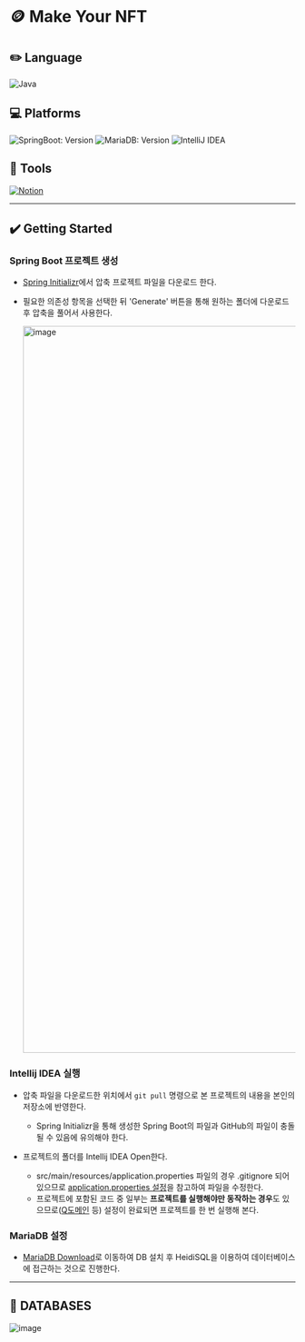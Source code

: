 # 🪙 Make Your NFT

## ✏️ Language
![Java](https://img.shields.io/badge/Java-007396.svg?logo=Java&logoColor=white)
<!-- ![HTML5](https://img.shields.io/badge/HTML5-E34F26.svg?logo=HTML5&logoColor=white)
![CSS3](https://img.shields.io/badge/CSS3-1572B6.svg?logo=CSS3&logoColor=white)
![JavaScript](https://img.shields.io/badge/JavaScript-F7DF1E.svg?logo=JavaScript&logoColor=white) -->

## 💻 Platforms
![SpringBoot: Version](https://img.shields.io/badge/SpringBoot-6DB33F.svg?logo=SpringBoot&logoColor=white)
![MariaDB: Version](https://img.shields.io/badge/MariaDB-003545.svg?logo=MariaDB&logoColor=white)
![IntelliJ IDEA](https://img.shields.io/badge/IntelliJIDEA-000000.svg?logo=intellij-idea&logoColor=white)

## 🔧 Tools
[![Notion](https://img.shields.io/badge/Notion-000000.svg?style=flat-square&logo=notion&logoColor=white)](https://www.notion.so/Backend-3e5c6c7e856e4014a6eedf50bce790a1)

***

## ✔️ Getting Started

### Spring Boot 프로젝트 생성
- [Spring Initializr](https://start.spring.io/)에서 압축 프로젝트 파일을 다운로드 한다.
- 필요한 의존성 항목을 선택한 뒤 'Generate' 버튼을 통해 원하는 폴더에 다운로드 후 압축을 풀어서 사용한다.

  <img width="1280" alt="image" src="https://user-images.githubusercontent.com/66625672/161768847-c383dccd-055d-447e-9e3f-06d4243a2497.png">

### Intellij IDEA 실행
- 압축 파일을 다운로드한 위치에서 `git pull` 명령으로 본 프로젝트의 내용을 본인의 저장소에 반영한다.
  - Spring Initializr을 통해 생성한 Spring Boot의 파일과 GitHub의 파일이 충돌될 수 있음에 유의해야 한다.

- 프로젝트의 폴더를 Intellij IDEA Open한다.
  - src/main/resources/application.properties 파일의 경우 .gitignore 되어 있으므로 [application.properties 설정](https://github.com/yeseong31/Study_SpringBoot_Project/wiki/application.properties-%ED%8C%8C%EC%9D%BC)을 참고하여 파일을 수정한다.
  - 프로젝트에 포함된 코드 중 일부는 **프로젝트를 실행해야만 동작하는 경우**도 있으므로([Q도메인](https://github.com/yeseong31/Study_SpringBoot_Project/wiki/%EB%8F%99%EC%A0%81-%EC%BF%BC%EB%A6%AC-%EC%B2%98%EB%A6%AC%EB%A5%BC-%EC%9C%84%ED%95%9C-Querydsl) 등) 설정이 완료되면 프로젝트를 한 번 실행해 본다.

### MariaDB 설정
- [MariaDB Download](https://mariadb.org/download/?t=mariadb&p=mariadb&r=10.6.7&os=windows&cpu=x86_64&pkg=msi&m=yongbok)로 이동하여 DB 설치 후 HeidiSQL을 이용하여 데이터베이스에 접근하는 것으로 진행한다.

---

## 💾 DATABASES
![image](https://user-images.githubusercontent.com/66625672/167372617-822e3a46-1219-4a45-9b8c-e959b26736db.png)
